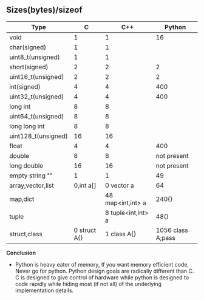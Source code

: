 ## Sizes(bytes)/sizeof

|Type|C|C++|Python|
|---|---|---|---|
|void|1|1|16|
|char(signed)|1|1||
|uint8_t(unsigned)|1|1||
|short(signed)|2|2|2|
|uint16_t(unsigned)|2|2|2|
|int(signed)|4|4|400|
|uint32_t(unsigned)|4|4|400|
|long int|8|8||
|uint64_t(unsigned)|8|8||
|long long int|8|8||
|uint128_t(unsigned)|16|16||
|float|4|4|400|
|double|8|8|not present|
|long double|16|16|not present|
|empty string ""|1|1|49|
|array,vector,list|0,int a[]|0 vector<int> a|64|
|map,dict||48 map<int,int> a|240{}|
|tuple||8 tuple<int,int> a|48()|
|struct,class|0 struct A{}| 1 class A{}| 1056 class A;pass|

**Conclusion**
  -  Python is heavy eater of memory, If you want memory efficient code, Never go for python. Python design goals are radically different than C. C is designed to give control of hardware while python is designed to code rapidly while hiding most (if not all) of the underlying implementation details.
